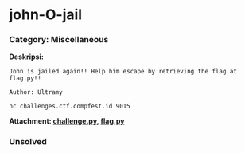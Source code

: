 # john-O-jail
### Category: Miscellaneous

**Deskripsi:**
```
John is jailed again!! Help him escape by retrieving the flag at flag.py!!

Author: Ultramy

nc challenges.ctf.compfest.id 9015
```
**Attachment: [challenge.py](https://github.com/FieryBanana101/COMPFEST-16_TeamBaruBelajarCTF/blob/main/Qualification/john-O-jail/challenge.py), [flag.py](https://github.com/FieryBanana101/COMPFEST-16_TeamBaruBelajarCTF/blob/main/Qualification/john-O-jail/flag.py)**

### Unsolved
